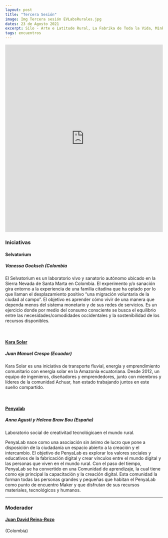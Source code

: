 ```yaml
---
layout: post
title: "Tercera Sesión"
image: Img Tercera sesión EVLabsRurales.jpg
dates: 23 de Agosto 2021
excerpt: Silo - Arte e Latitude Rural, La Fabrika de Toda la Vida, MinkaLab TODO
tags: encuentros
---
```


<iframe src="https://archive.org/embed/encuentro-virtual-de-labs-rurales-en-iberoamerica-3" width="100%" height="600" frameborder="0" webkitallowfullscreen="true" mozallowfullscreen="true" allowfullscreen></iframe>

### Iniciativas

#### Selvatorium

##### Vanessa Gocksch (Colombia

El Selvatorium es un laboratorio vivo y sanatorio autónomo ubicado en la Sierra Nevada de Santa Marta en Colombia. El experimento y/o sanación gira entorno a la experiencia de una familia citadina que ha optado por lo que llaman el desplazamiento positivo “una migración voluntaria de la ciudad al campo”. El objetivo es aprender cómo vivir de una manera que dependa menos del sistema monetario y de sus redes de servicios. Es un ejercicio donde por medio del consumo consciente se busca el equilibrio entre las necesidades/comodidades occidentales y la sostenibilidad de los recursos disponibles. 


<br>

#### [Kara Solar](https://karasolar.com/)

##### Juan Manuel Crespo (Ecuador)

Kara Solar es una iniciativa de transporte fluvial, energía y emprendimiento comunitario con energía solar en la Amazonía ecuatoriana. Desde 2012, un equipo de ingenieros, diseñadores y emprendedores, junto con miembros y líderes de la comunidad Achuar, han estado trabajando juntos en este sueño compartido.

<br>

#### [Penyalab](http://www.penyalab.org/)

##### Anna Agustí y Helena Braw Bou (España)

Laboratorio social de creativitad tecnológicaen el mundo rural.

PenyaLab nace como una asociación sin ánimo de lucro que pone a disposición de la ciudadanía un espacio abierto a la creación y el intercambio. El objetivo de PenyaLab es explorar los valores sociales y educativos de la fabricación digital y crear vínculos entre el mundo digital y las personas que viven en el mundo rural. Con el paso del tiempo, PenyaLab se ha convertido en una Comunidad de aprendizaje, la cual tiene como eje principal la capacitación y la creación digital. Esta comunidad la forman todas las personas grandes y pequeñas que habitan el PenyaLab como punto de encuentro Maker y que disfrutan de sus recursos materiales, tecnológicos y humanos.

<hr>

### Moderador

#### [Juan David Reina-Rozo](https://innovationjourney.wordpress.com/)

(Colombia)
